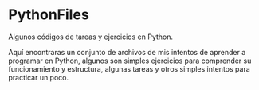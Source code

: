 # PythonFiles
Algunos códigos de tareas y ejercicios en Python.

Aquí encontraras un conjunto de archivos de mis intentos de aprender a programar en Python, 
algunos son simples ejercicios para comprender su funcionamiento y estructura, algunas tareas y
otros simples intentos para practicar un poco.
